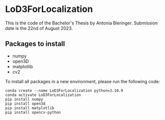 # LoD3ForLocalization
This is the code of the Bachelor's Thesis by Antonia Bieringer. Submission date is the 22nd of August 2023.
 
## Packages to install

- numpy
- open3D
- matplotlib
- cv2

To install all packages in a new environment, please run the following code:
```
conda create --name LoD3ForLocalization python=3.10.9
conda activate LoD3ForLocalization
pip install numpy
pip install open3d
pip install matplotlib
pip install opencv-python
```
